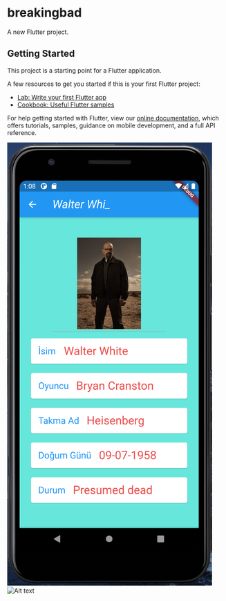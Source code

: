 # breakingbad

A new Flutter project.

## Getting Started

This project is a starting point for a Flutter application.

A few resources to get you started if this is your first Flutter project:

- [Lab: Write your first Flutter app](https://flutter.dev/docs/get-started/codelab)
- [Cookbook: Useful Flutter samples](https://flutter.dev/docs/cookbook)

For help getting started with Flutter, view our
[online documentation](https://flutter.dev/docs), which offers tutorials,
samples, guidance on mobile development, and a full API reference.

![Alt text](https://github.com/aelmas07/breakingbad/blob/master/docs/android.png?raw=true "Optional Title")
![Alt text](https://https://github.com/aelmas07/breakingbad/blob/master/docs/ios.png?raw=true "Optional Title")
